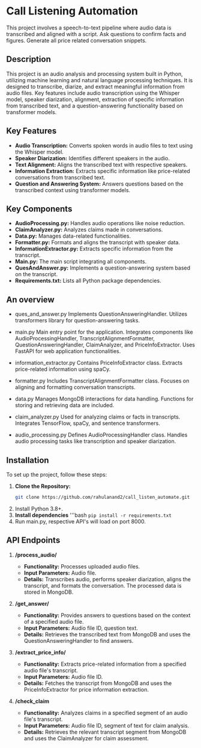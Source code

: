 # Call Listening Automation 
This project involves a speech-to-text pipeline where audio data is transcribed and aligned with a script. Ask questions to confirm facts and figures. Generate all price related conversation snippets.

## Description
This project is an audio analysis and processing system built in Python, utilizing machine learning and natural language processing techniques. It is designed to transcribe, diarize, and extract meaningful information from audio files. Key features include audio transcription using the Whisper model, speaker diarization, alignment, extraction of specific information from transcribed text, and a question-answering functionality based on transformer models.

## Key Features
- **Audio Transcription:** Converts spoken words in audio files to text using the Whisper model.
- **Speaker Diarization:** Identifies different speakers in the audio.
- **Text Alignment:** Aligns the transcribed text with respective speakers.
- **Information Extraction:** Extracts specific information like price-related conversations from transcribed text.
- **Question and Answering System:** Answers questions based on the transcribed context using transformer models.

## Key Components
- **AudioProcessing.py:** Handles audio operations like noise reduction.
- **ClaimAnalyzer.py:** Analyzes claims made in conversations.
- **Data.py:** Manages data-related functionalities.
- **Formatter.py:** Formats and aligns the transcript with speaker data.
- **InformationExtractor.py:** Extracts specific information from the transcript.
- **Main.py:** The main script integrating all components.
- **QuesAndAnswer.py:** Implements a question-answering system based on the transcript.
- **Requirements.txt:** Lists all Python package dependencies.

## An overview
- ques_and_answer.py
		Implements QuestionAnsweringHandler.
		Utilizes transformers library for question-answering tasks.

- main.py
		Main entry point for the application.
		Integrates components like AudioProcessingHandler, TranscriptAlignmentFormatter, QuestionAnsweringHandler, ClaimAnalyzer, and PriceInfoExtractor.
		Uses FastAPI for web application functionalities.

- information_extractor.py
		Contains PriceInfoExtractor class.
		Extracts price-related information using spaCy.

- formatter.py
		Includes TranscriptAlignmentFormatter class.
		Focuses on aligning and formatting conversation transcripts.

- data.py
		Manages MongoDB interactions for data handling.
		Functions for storing and retrieving data are included.

- claim_analyzer.py
		Used for analyzing claims or facts in transcripts.
		Integrates TensorFlow, spaCy, and sentence transformers.

- audio_processing.py
		Defines AudioProcessingHandler class.
		Handles audio processing tasks like transcription and speaker diarization.

## Installation
To set up the project, follow these steps:

1. **Clone the Repository:**
   ```bash
   git clone https://github.com/rahulanand2/call_listen_automate.git
   
2. Install Python 3.8+.
3. **Install dependencies**
   '''bash
   `pip install -r requirements.txt`
4. Run main.py, respective API's will load on port 8000.

## API Endpoints
1.  **/process_audio/**    
    -   **Functionality:** Processes uploaded audio files.
    -   **Input Parameters:** Audio file.
    -   **Details:** Transcribes audio, performs speaker diarization, aligns the transcript, and formats the conversation. The processed data is stored in MongoDB.
    
2.  **/get_answer/**    
    -   **Functionality:** Provides answers to questions based on the context of a specified audio file.
    -   **Input Parameters:** Audio file ID, question text.
    -   **Details:** Retrieves the transcribed text from MongoDB and uses the QuestionAnsweringHandler to find answers.
3.  **/extract_price_info/**
    
    -   **Functionality:** Extracts price-related information from a specified audio file's transcript.
    -   **Input Parameters:** Audio file ID.
    -   **Details:** Fetches the transcript from MongoDB and uses the PriceInfoExtractor for price information extraction.
4.  **/check_claim**
    
    -   **Functionality:** Analyzes claims in a specified segment of an audio file's transcript.
    -   **Input Parameters:** Audio file ID, segment of text for claim analysis.
    -   **Details:** Retrieves the relevant transcript segment from MongoDB and uses the ClaimAnalyzer for claim assessment.